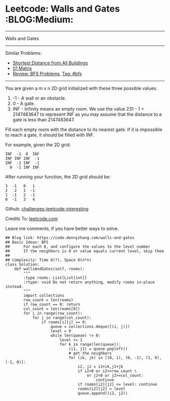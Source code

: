 # Leetcode: Walls and Gates     :BLOG:Medium:


---

Walls and Gates  

---

Similar Problems:  
-   [Shortest Distance from All Buildings](https://code.dennyzhang.com/shortest-distance-from-all-buildings)
-   [01 Matrix](https://code.dennyzhang.com/01-matrix)
-   [Review: BFS Problems](https://code.dennyzhang.com/review-bfs), [Tag: #bfs](https://code.dennyzhang.com/tag/bfs)

---

You are given a m x n 2D grid initialized with these three possible values.  

1.  -1 - A wall or an obstacle.
2.  0 - A gate.
3.  INF - Infinity means an empty room. We use the value 231 - 1 = 2147483647 to represent INF as you may assume that the distance to a gate is less than 2147483647.

Fill each empty room with the distance to its nearest gate. If it is impossible to reach a gate, it should be filled with INF.  

For example, given the 2D grid:  

    INF  -1  0  INF
    INF INF INF  -1
    INF  -1 INF  -1
      0  -1 INF INF

After running your function, the 2D grid should be:  

    3  -1   0   1
    2   2   1  -1
    1  -1   2  -1
    0  -1   3   4

Github: [challenges-leetcode-interesting](https://github.com/DennyZhang/challenges-leetcode-interesting/tree/master/walls-and-gates)  

Credits To: [leetcode.com](https://leetcode.com/problems/walls-and-gates/description/)  

Leave me comments, if you have better ways to solve.  

    ## Blog link: https://code.dennyzhang.com/walls-and-gates
    ## Basic Ideas: BFS
    ##      For each 0, and configure the values to the level number
    ##      If the neighbors is 0 or value equals current level, skip them
    ##
    ## Complexity: Time O(?), Space O(n*n)
    class Solution:
        def wallsAndGates(self, rooms):
            """
            :type rooms: List[List[int]]
            :rtype: void Do not return anything, modify rooms in-place instead.
            """
            import collections
            row_count = len(rooms)
            if row_count == 0: return
            col_count = len(rooms[0])
            for i in range(row_count):
                for j in range(col_count):
                    if rooms[i][j] == 0:
                        queue = collections.deque([(i, j)])
                        level = 0
                        while len(queue) != 0:
                            level += 1
                            for k in range(len(queue)):
                                (i1, j1) = queue.popleft()
                                # get the neighbors
                                for (ik, jk) in [(0, 1), (0, -1), (1, 0), (-1, 0)]:
                                    i2, j2 = i1+ik,j1+jk
                                    if i2<0 or i2>=row_count \
                                        or j2<0 or j2>=col_count:
                                            continue
                                    if rooms[i2][j2] <= level: continue
                                    rooms[i2][j2] = level
                                    queue.append((i2, j2))